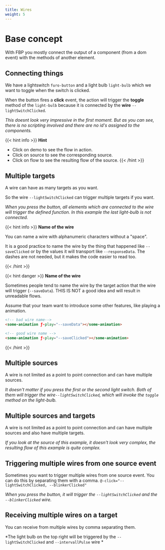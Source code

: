 ```yaml
---
title: Wires
weight: 5
---
```


# Base concept
With FBP you mostly connect the output of a component (from a dom event) with the methods of another element.


## Connecting things

We have a lightswitch `furo-button` and a light bulb `light-bulb` which we want to toggle when the switch is clicked.

When the button fires a **click** event, the action will trigger the **toggle** method of the `light-bulb` because it is 
connected by the **wire** `--lightSwitchClicked`.


<furo-demo-snippet flow>
<template>
  <!-- This button acts as a light switch -->
  <furo-button @-click="--lightSwitchClicked" label="i am a lightswitch"></furo-button>
  <light-bulb ƒ-toggle="--lightSwitchClicked"></light-bulb>  
</template>
</furo-demo-snippet>


*This doesnt look very impressive in the first moment.
But as you can see, there is no scripting involved and there are no id's assigned to the components.*

{{< hint info >}}
**Hint**  
- Click on demo to see the flow in action.
- Click on source to see the corresponding source.
- Click on flow to see the resulting flow of the source.
{{< /hint >}}
 



## Multiple targets
A wire can have as many targets as you want. 

So the wire `--lightSwitchClicked` can trigger multiple targets if you want.


<furo-demo-snippet flow style="height:400px">
<template>
  <light-bulb ƒ-toggle="--lightSwitchClicked"></light-bulb>
  <light-bulb ƒ-toggle="--lightSwitchClicked"></light-bulb>
  <light-bulb ƒ-toggle="--lightSwitchClicked"></light-bulb>
  <furo-button @-click="--lightSwitchClicked" label="i am a lightswitch"></furo-button> 
  <light-bulb ƒ-toggle="--noSource"></light-bulb>
</template>
</furo-demo-snippet>

*When you press the button, all elements which are connected to the wire will trigger the defined function. In this example the last light-bulb is not connected.*


{{< hint info >}}
**Name of the wire**

You can name a wire with alphanumeric characters without a "space".

It is a good practice to name the wire by the thing that happened like `--saveClicked` or by
the values it will transport like `--responseData`. The dashes are not needed, but it makes the code easier to read too.

  {{< /hint >}}

{{< hint danger >}}
**Name of the wire**

Sometimes people tend to name the wire by the target action that the wire will trigger (`--saveData`). 
THIS IS NOT a good idea and will result in unreadable flows. 

Assume that your team want to introduce some other features, like playing a animation. 

```html
<!-- bad wire name-->
<some-animation ƒ-play="--saveData"></some-animation>

<!-- good wire name -->
<some-animation ƒ-play="--saveClicked"></some-animation>
```   
  {{< /hint >}}



## Multiple sources
A wire is not limited as a point to point connection and can have multiple sources. 

<furo-demo-snippet flow style="height:400px">
<template>
  <light-bulb ƒ-toggle="--lightSwitchClicked"></light-bulb>
  <furo-button @-click="--lightSwitchClicked" label="i am a light switch"></furo-button> 
  <furo-button @-click="--lightSwitchClicked" label="i am a light switch too"></furo-button>  
 
</template>
</furo-demo-snippet>

*It doesn't matter if you press the first or the second light switch. 
Both of them will trigger the wire`--lightSwitchClicked`, which will invoke the `toggle` method on the light-bulb.*

## Multiple sources and targets 
A wire is not limited as a point to point connection and can have multiple sources and also
have multiple targets.

<furo-demo-snippet source style="height:500px">
<template>
  <light-bulb ƒ-toggle="--lightSwitchClicked"></light-bulb>
  <light-bulb ƒ-toggle="--lightSwitchClicked"></light-bulb>
  <furo-button @-click="--lightSwitchClicked" label="i am a lightswitch"></furo-button> 
  <furo-button @-click="--lightSwitchClicked" label="i am a lightswitch too"></furo-button>  
  <light-bulb ƒ-toggle="--lightSwitchClicked"></light-bulb>
  <light-bulb ƒ-toggle="--lightSwitchClicked"></light-bulb>
</template>
</furo-demo-snippet>

*If you look at the source of this example, it doesn't look very complex, 
the resulting flow of this example is quite complex.*
  
  
## Triggering multiple wires from one source event
Sometimes you want to trigger multiple wires from one source event.
You can do this by separating them with a comma.
`@-click="--lightSwitchClicked, --blinkerClicked"`

<furo-demo-snippet flow style="height:500px">
<template>
  <light-bulb ƒ-toggle="--lightSwitchClicked, --intervallPulse"></light-bulb>  
  <light-bulb ƒ-toggle="--lightSwitchClicked"></light-bulb>
  <light-bulb ƒ-toggle="--lightSwitchClicked"></light-bulb>
  <furo-button @-click="--lightSwitchClicked, --blinkerClicked" label="i am a lightswitch"></furo-button>   
  <furo-interval-pulse ƒ-start="--blinkerClicked" ƒ-stop="--stopBlinkerClicked" @-tick="--intervallPulse" interval="500"></furo-interval-pulse>
  <furo-button danger  @-click="--stopBlinkerClicked" label="Stop the blinking"></furo-button>   
</template>
</furo-demo-snippet>

*When you press the button, it will trigger the `--lightSwitchClicked` and the `--blinkerClicked` wire.*
 
## Receiving multiple wires on a target
You can receive from multiple wires by comma separating them.

<furo-demo-snippet flow style="height:400px">
<template>
  <furo-button @-click="--lightSwitchClicked" label="i am a lightswitch"></furo-button>   
  <furo-button @-click="--blinkerClicked" label="i am a blinkswitch"></furo-button>   
  <furo-interval-pulse ƒ-start="--blinkerClicked" ƒ-stop="--stopBlinkerClicked" @-tick="--intervallPulse" interval="500"></furo-interval-pulse>
  <furo-button danger  @-click="--stopBlinkerClicked" label="Stop the blinking"></furo-button>   
  <light-bulb ƒ-toggle="--lightSwitchClicked, --intervallPulse"></light-bulb>  
  <light-bulb ƒ-toggle="--lightSwitchClicked"></light-bulb>  
</template>
</furo-demo-snippet>

*The light bulb on the top right will be triggered by the `--lightSwitchClicked` and `--intervallPulse` wire *

